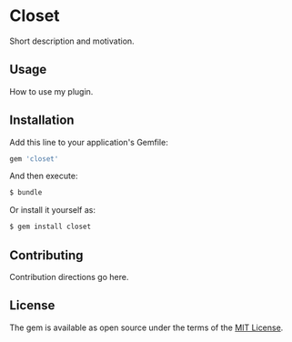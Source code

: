# Closet
Short description and motivation.

## Usage
How to use my plugin.

## Installation
Add this line to your application's Gemfile:

```ruby
gem 'closet'
```

And then execute:
```bash
$ bundle
```

Or install it yourself as:
```bash
$ gem install closet
```

## Contributing
Contribution directions go here.

## License
The gem is available as open source under the terms of the [MIT License](http://opensource.org/licenses/MIT).

